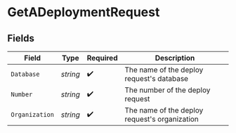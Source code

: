 # GetADeploymentRequest


## Fields

| Field                                         | Type                                          | Required                                      | Description                                   |
| --------------------------------------------- | --------------------------------------------- | --------------------------------------------- | --------------------------------------------- |
| `Database`                                    | *string*                                      | :heavy_check_mark:                            | The name of the deploy request's database     |
| `Number`                                      | *string*                                      | :heavy_check_mark:                            | The number of the deploy request              |
| `Organization`                                | *string*                                      | :heavy_check_mark:                            | The name of the deploy request's organization |